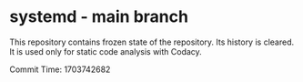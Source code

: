 # systemd - main branch

This repository contains frozen state of the repository.
Its history is cleared. It is used only for static code
analysis with Codacy.

Commit Time: 1703742682